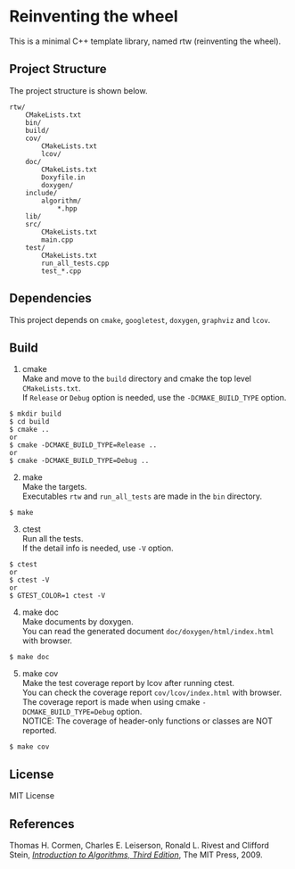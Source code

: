 # Reinventing the wheel

This is a minimal C++ template library, named rtw (reinventing the wheel).

## Project Structure

The project structure is shown below.

```
rtw/
    CMakeLists.txt
    bin/
    build/
    cov/
        CMakeLists.txt
        lcov/
    doc/
        CMakeLists.txt
        Doxyfile.in
        doxygen/
    include/
        algorithm/
            *.hpp
    lib/
    src/
        CMakeLists.txt
        main.cpp
    test/
        CMakeLists.txt
        run_all_tests.cpp
        test_*.cpp
```

## Dependencies
This project depends on `cmake`, `googletest`, `doxygen`, `graphviz` and `lcov`.  

## Build

1. cmake  
Make and move to the `build` directory and cmake the top level `CMakeLists.txt`.  
If `Release` or `Debug` option is needed, use the `-DCMAKE_BUILD_TYPE` option.  
```
$ mkdir build
$ cd build
$ cmake ..
or
$ cmake -DCMAKE_BUILD_TYPE=Release ..
or
$ cmake -DCMAKE_BUILD_TYPE=Debug ..
```

2. make  
Make the targets.  
Executables `rtw` and `run_all_tests` are made in the `bin` directory.
```
$ make
```

3. ctest  
Run all the tests.  
If the detail info is needed, use `-V` option.  
```
$ ctest
or
$ ctest -V
or
$ GTEST_COLOR=1 ctest -V
```

4. make doc  
Make documents by doxygen.  
You can read the generated document `doc/doxygen/html/index.html` with browser.  
```
$ make doc
```

5. make cov  
Make the test coverage report by lcov after running ctest.  
You can check the coverage report `cov/lcov/index.html` with browser.  
The coverage report is made when using cmake `-DCMAKE_BUILD_TYPE=Debug` option.  
NOTICE: The coverage of header-only functions or classes are NOT reported.
```
$ make cov
```

## License
MIT License

## References

Thomas H. Cormen, Charles E. Leiserson, Ronald L. Rivest and Clifford Stein, [*Introduction to Algorithms, Third Edition*](https://mitpress.mit.edu/books/introduction-algorithms-third-edition), The MIT Press, 2009.